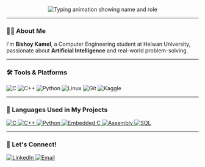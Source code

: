 <p align="center">
  <img src="https://readme-typing-svg.herokuapp.com?font=Fira+Code&size=40&pause=1000&color=FF3C3C&center=true&vCenter=true&width=600&lines=Bishoy+Kamel;AI+Engineer" alt="Typing animation showing name and role" />
</p>

---

### 👨‍💻 About Me

I'm **Bishoy Kamel**, a Computer Engineering student at Helwan University, passionate about **Artificial Intelligence** and real-world problem-solving.  

---

### 🛠️ Tools & Platforms

<p align="left">
  <img src="https://img.shields.io/badge/C-00599C?style=for-the-badge&logo=c&logoColor=white" alt="C"/>
  <img src="https://img.shields.io/badge/C++-00599C?style=for-the-badge&logo=c%2B%2B&logoColor=white" alt="C++"/>
  <img src="https://img.shields.io/badge/Python-3776AB?style=for-the-badge&logo=python&logoColor=white" alt="Python"/>
  <img src="https://img.shields.io/badge/Linux-FCC624?style=for-the-badge&logo=linux&logoColor=black" alt="Linux"/>
  <img src="https://img.shields.io/badge/Git-F05032?style=for-the-badge&logo=git&logoColor=white" alt="Git"/>
  <img src="https://img.shields.io/badge/Kaggle-20BEFF?style=for-the-badge&logo=kaggle&logoColor=white" alt="Kaggle"/>
</p>

---

### 🧠 Languages Used in My Projects

<a href="https://github.com/search?q=user%3ABK9797+C&type=repositories">
  <img src="https://img.shields.io/badge/C-00599C?style=for-the-badge&logo=c&logoColor=white" alt="C"/>
</a>
<a href="https://github.com/search?q=user%3ABK9797+C%2B%2B&type=repositories">
  <img src="https://img.shields.io/badge/C++-00599C?style=for-the-badge&logo=c%2B%2B&logoColor=white" alt="C++"/>
</a>
<a href="https://github.com/search?q=user%3ABK9797+Python&type=repositories">
  <img src="https://img.shields.io/badge/Python-3776AB?style=for-the-badge&logo=python&logoColor=white" alt="Python"/>
</a>
<a href="https://github.com/search?q=user%3ABK9797+Embedded+C&type=repositories">
  <img src="https://img.shields.io/badge/Embedded%20C-darkgreen?style=for-the-badge&logo=c&logoColor=white" alt="Embedded C"/>
</a>
<a href="https://github.com/search?q=user%3ABK9797+Assembly&type=repositories">
  <img src="https://img.shields.io/badge/Assembly-6E4C13?style=for-the-badge" alt="Assembly"/>
</a>
<a href="https://github.com/search?q=user%3ABK9797+SQL&type=repositories">
  <img src="https://img.shields.io/badge/SQL-336791?style=for-the-badge&logo=mysql&logoColor=white" alt="SQL"/>
</a>

---

### 🤝 Let's Connect!

<p align="left">
  <a href="https://www.linkedin.com/in/bishoy-kamel-5b53a6254/" target="_blank">
    <img src="https://img.shields.io/badge/LinkedIn-0A66C2?style=for-the-badge&logo=linkedin&logoColor=white" alt="LinkedIn"/>
  </a>
  <a href="mailto:bishoykamel88@gmail.com">
    <img src="https://img.shields.io/badge/Gmail-D14836?style=for-the-badge&logo=gmail&logoColor=white" alt="Email"/>
  </a>
</p>

